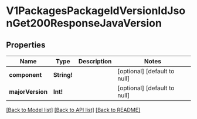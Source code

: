 # V1PackagesPackageIdVersionIdJsonGet200ResponseJavaVersion

## Properties
Name | Type | Description | Notes
------------ | ------------- | ------------- | -------------
**component** | **String!** |  | [optional] [default to null]
**majorVersion** | **Int!** |  | [optional] [default to null]

[[Back to Model list]](../README.md#documentation-for-models) [[Back to API list]](../README.md#documentation-for-api-endpoints) [[Back to README]](../README.md)


